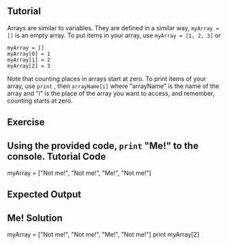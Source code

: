 Tutorial
--------
Arrays are similar to variables. They are defined in a similar way, ```myArray = []```  is an empty array.
To put items in your array, use ```myArray = [1, 2, 3]``` or 


    myArray = []
    myArray[0] = 1
    myArray[1] = 2
    myArray[2] = 3

Note that counting places in arrays start at zero.
To print items of your array, use ```print``` , then ```arrayName[i]``` where "arrayName" is the name of the array and "i" is the place of the array you want to access, and remember, counting starts at zero.

Exercise
--------
Using the provided code, ```print``` "Me!" to the console.
Tutorial Code
-------------
myArray = ["Not me!", "Not me!", "Me!", "Not me!"]

Expected Output
---------------
Me!
Solution
--------
myArray = ["Not me!", "Not me!", "Me!", "Not me!"]
print myArray[2]
